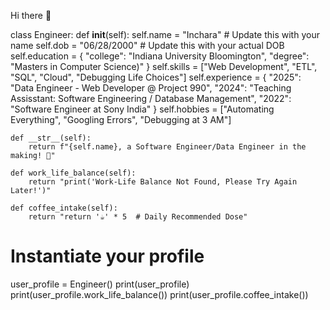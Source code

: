 Hi there 👋

class Engineer:
     def __init__(self):
        self.name = "Inchara"  # Update this with your name
        self.dob = "06/28/2000"  # Update this with your actual DOB
        self.education = {
            "college": "Indiana University Bloomington",
            "degree": "Masters in Computer Science)"
        }
        self.skills = ["Web Development", "ETL", "SQL", "Cloud", "Debugging Life Choices"]
        self.experience = {
            "2025": "Data Engineer - Web Developer @ Project 990",
            "2024": "Teaching Assisstant: Software Engineering / Database Management",
            "2022": "Software Engineer at Sony India"
        }
        self.hobbies = ["Automating Everything", "Googling Errors", "Debugging at 3 AM"]
    
    def __str__(self):
        return f"{self.name}, a Software Engineer/Data Engineer in the making! 🚀"

    def work_life_balance(self):
        return "print('Work-Life Balance Not Found, Please Try Again Later!')"

    def coffee_intake(self):
        return "return '☕' * 5  # Daily Recommended Dose"

# Instantiate your profile
user_profile = Engineer()
print(user_profile)
print(user_profile.work_life_balance())
print(user_profile.coffee_intake())

